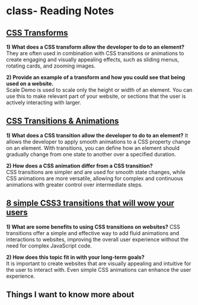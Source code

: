 # class- Reading Notes

## [CSS Transforms](http://learn.shayhowe.com/advanced-html-css/css-transforms/)

**1) What does a CSS transform allow the developer to do to an element?**
They are often used in combination with CSS transitions or animations to
 create engaging and visually appealing effects, such as sliding menus, 
rotating cards, and zooming images. 


**2) Provide an example of a transform and how you could see that being used on a website.**  
Scale Demo is used to scale only the height or width of an element. You can use this to make relevant part of your website, or sections that the user is actively interacting with larger. 


## [CSS Transitions & Animations](http://learn.shayhowe.com/advanced-html-css/transitions-animations/)

**1) What does a CSS transition allow the developer to do to an element?**
It allows the developer to apply smooth animations to a CSS property 
change on an element. With transitions, you can define how an element 
should gradually change from one state to another over a specified 
duration.

**2) How does a CSS animation differ from a CSS transition?**  
CSS transitions are simpler and are used for smooth state changes, while
 CSS animations are more versatile, allowing for complex and continuous 
animations with greater control over intermediate steps.

## [8 simple CSS3 transitions that will wow your users](http://www.webdesignerdepot.com/2014/05/8-simple-css3-transitions-that-will-wow-your-users)

**1) What are some benefits to using CSS transitions on websites?**
CSS transitions offer a simple and effective way to add fluid animations
 and interactions to websites, improving the overall user experience 
without the need for complex JavaScript code.

**2) How does this topic fit in with your long-term goals?**  
It is important to create websites that are visually appealing and intuitive for the user to interact with. Even simple CSS animations can enhance the user experience. 


## Things I want to know more about
